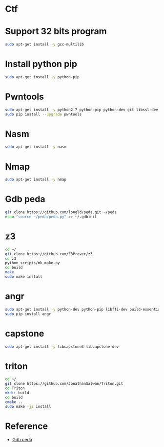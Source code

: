 # Ctf

# Support 32 bits program 

```bash
sudo apt-get install -y gcc-multilib
```

# Install python pip

```bash
sudo apt-get install -y python-pip
```

# Pwntools

```bash
sudo apt-get install -y python2.7 python-pip python-dev git libssl-dev
sudo pip install --upgrade pwntools
```

# Nasm

```bash
sudo apt-get install -y nasm
```

# Nmap

```bash
sudo apt-get install -y nmap
```

# Gdb peda

```bash
git clone https://github.com/longld/peda.git ~/peda
echo "source ~/peda/peda.py" >> ~/.gdbinit
```

# z3

```bash
cd ~/
git clone https://github.com/Z3Prover/z3
cd z3
python scripts/mk_make.py
cd build
make
sudo make install
```

# angr

```bash
sudo apt-get install -y python-dev python-pip libffi-dev build-essential virtualenvwrapper
sudo pip install angr
```

# capstone

```bash
sudo apt-get install -y libcapstone3 libcapstone-dev
```


# triton

```bash
cd ~/
git clone https://github.com/JonathanSalwan/Triton.git
cd Triton
mkdir build
cd build
cmake ..
sudo make -j2 install
```


# Reference
- [Gdb peda](https://github.com/longld/peda.git)

